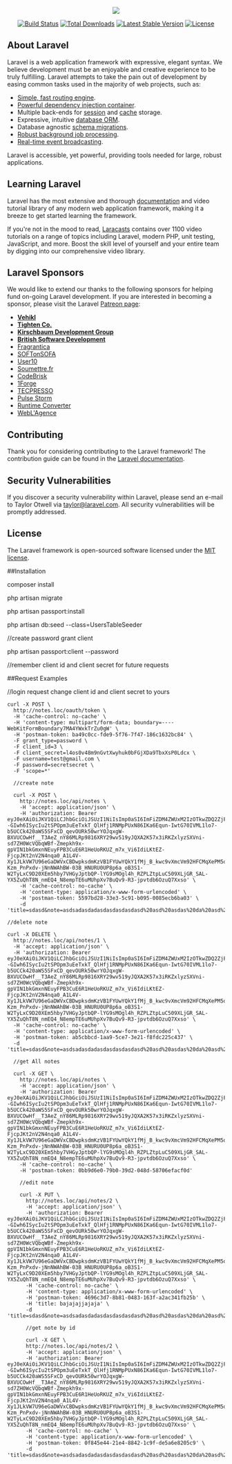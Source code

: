 <p align="center"><img src="https://laravel.com/assets/img/components/logo-laravel.svg"></p>

<p align="center">
<a href="https://travis-ci.org/laravel/framework"><img src="https://travis-ci.org/laravel/framework.svg" alt="Build Status"></a>
<a href="https://packagist.org/packages/laravel/framework"><img src="https://poser.pugx.org/laravel/framework/d/total.svg" alt="Total Downloads"></a>
<a href="https://packagist.org/packages/laravel/framework"><img src="https://poser.pugx.org/laravel/framework/v/stable.svg" alt="Latest Stable Version"></a>
<a href="https://packagist.org/packages/laravel/framework"><img src="https://poser.pugx.org/laravel/framework/license.svg" alt="License"></a>
</p>

## About Laravel

Laravel is a web application framework with expressive, elegant syntax. We believe development must be an enjoyable and creative experience to be truly fulfilling. Laravel attempts to take the pain out of development by easing common tasks used in the majority of web projects, such as:

- [Simple, fast routing engine](https://laravel.com/docs/routing).
- [Powerful dependency injection container](https://laravel.com/docs/container).
- Multiple back-ends for [session](https://laravel.com/docs/session) and [cache](https://laravel.com/docs/cache) storage.
- Expressive, intuitive [database ORM](https://laravel.com/docs/eloquent).
- Database agnostic [schema migrations](https://laravel.com/docs/migrations).
- [Robust background job processing](https://laravel.com/docs/queues).
- [Real-time event broadcasting](https://laravel.com/docs/broadcasting).

Laravel is accessible, yet powerful, providing tools needed for large, robust applications.

## Learning Laravel

Laravel has the most extensive and thorough [documentation](https://laravel.com/docs) and video tutorial library of any modern web application framework, making it a breeze to get started learning the framework.

If you're not in the mood to read, [Laracasts](https://laracasts.com) contains over 1100 video tutorials on a range of topics including Laravel, modern PHP, unit testing, JavaScript, and more. Boost the skill level of yourself and your entire team by digging into our comprehensive video library.

## Laravel Sponsors

We would like to extend our thanks to the following sponsors for helping fund on-going Laravel development. If you are interested in becoming a sponsor, please visit the Laravel [Patreon page](https://patreon.com/taylorotwell):

- **[Vehikl](https://vehikl.com/)**
- **[Tighten Co.](https://tighten.co)**
- **[Kirschbaum Development Group](https://kirschbaumdevelopment.com)**
- **[British Software Development](https://www.britishsoftware.co)**
- [Fragrantica](https://www.fragrantica.com)
- [SOFTonSOFA](https://softonsofa.com/)
- [User10](https://user10.com)
- [Soumettre.fr](https://soumettre.fr/)
- [CodeBrisk](https://codebrisk.com)
- [1Forge](https://1forge.com)
- [TECPRESSO](https://tecpresso.co.jp/)
- [Pulse Storm](http://www.pulsestorm.net/)
- [Runtime Converter](http://runtimeconverter.com/)
- [WebL'Agence](https://weblagence.com/)

## Contributing

Thank you for considering contributing to the Laravel framework! The contribution guide can be found in the [Laravel documentation](https://laravel.com/docs/contributions).

## Security Vulnerabilities

If you discover a security vulnerability within Laravel, please send an e-mail to Taylor Otwell via [taylor@laravel.com](mailto:taylor@laravel.com). All security vulnerabilities will be promptly addressed.

## License

The Laravel framework is open-sourced software licensed under the [MIT license](https://opensource.org/licenses/MIT).

##Installation

composer install

php artisan migrate

php artisan passport:install

php artisan db:seed --class=UsersTableSeeder



//create password grant client

php artisan passport:client --password

//remember client id and client secret for future requests

##Request Examples

//login request change client id and client secret to yours

    curl -X POST \
      http://notes.loc/oauth/token \
      -H 'cache-control: no-cache' \
      -H 'content-type: multipart/form-data; boundary=----WebKitFormBoundary7MA4YWxkTrZu0gW' \
      -H 'postman-token: ba49c0cc-fde9-5f76-7f47-186c1632bc84' \
      -F grant_type=password \
      -F client_id=3 \
      -F client_secret=l4os0v48m9nGvtXwyhuk0bFGjXDa9TbxXsP0Ldcx \
      -F username=test@gmail.com \
      -F password=secretsecret \
      -F 'scope=*'
  
      //create note
      
      curl -X POST \
        http://notes.loc/api/notes \
        -H 'accept: application/json' \
        -H 'authorization: Bearer eyJ0eXAiOiJKV1QiLCJhbGciOiJSUzI1NiIsImp0aSI6ImFiZDM4ZWUxM2IzOTkwZDQ2ZjFmOGIzOWU4MmZiMzNmYTM1MjlkMzI4Yjk2ZTRkYTc5ZjIyN2Q4YTQ2M2UyZWFkODBlY2E0ZDUxMTJlNDg2In0.eyJhdWQiOiIxIiwianRpIjoiYWJkMzhlZTEzYjM5OTBkNDZmMWY4YjM5ZTgyZmIzM2ZhMzUyOWQzMjhiOTZlNGRhNzlmMjI3ZDhhNDYzZTJlYWQ4MGVjYTRkNTExMmU0ODYiLCJpYXQiOjE1MjMzODM4ODUsIm5iZiI6MTUyMzM4Mzg4NSwiZXhwIjoxNTU0OTE5ODg1LCJzdWIiOiIxIiwic2NvcGVzIjpbIioiXX0.jXgMWWNq8DZ2VDqQcH--GIwh6ISycIu2tSPOpm3uEeTxkT_QlHfj1RNMpPUxN86IKa6Equn-IwtG70IVML1lo7-b5UCCk420aWS5SFxCD_qevOURk50wrYOJqxgW-BXVUCOwHf__T3AeZ_nY86MLRp9816XRY29wv519yJQXA2K57x3iRKZxlyzSXVni-sd7ZH0WcVQbqWBf-Zmepkh9x-gpVIN1bkGmxnNEuyFPB3CuE6R1HeUoRKUZ_m7x_Vi6IdiLKtEZ-FjcpJKt2nV2N4nqa0_A1L4V-Xy1JLkVW7U96eGaDWVxCBDwpksdmKzVB1FYUwYQkY1fMj_B_kwc9vXmcVm92HFCMqXePM5qWJOwze23hHFYTOZ0gP7K01_MFI5Ibb4iNoLcAwtxMpxTycJTfi763W06MpFID4ILcj2LRD09sRB_upIEUV5OeaKSND12F5q0Qpw0vWxbI2XIU7ksodymFpdCHcTl52wEi8M0rTizwiM5NGltBPSgK_e1UWE-Kzm_PnPxdv-jNnNWAhBW-03B_HNURU0UP8p6a_oB3S1-W2TyLxC9D20XEm5hby7VHGyJptbQP-lYG9sMOgl4h_RZPLZtpLuC509XLjGR_SAL-YX5ZuQhT8N_nmEQ4_N8empTE6uMUhpXv7BuQv9-R3-jpvtdb6OzuQ7Xxso' \
        -H 'cache-control: no-cache' \
        -H 'content-type: application/x-www-form-urlencoded' \
        -H 'postman-token: 5597bd28-33e3-5c91-b095-0085ecb6ba03' \
        -d 'title=sdasd&note=asdsadasdadasdasdasdasdasd%20asd%20asdas%20da%20asd%20asd%20asdasd%20as%20dasd%20asd%20'
        
    //delete note
    
    curl -X DELETE \
      http://notes.loc/api/notes/1 \
      -H 'accept: application/json' \
      -H 'authorization: Bearer eyJ0eXAiOiJKV1QiLCJhbGciOiJSUzI1NiIsImp0aSI6ImFiZDM4ZWUxM2IzOTkwZDQ2ZjFmOGIzOWU4MmZiMzNmYTM1MjlkMzI4Yjk2ZTRkYTc5ZjIyN2Q4YTQ2M2UyZWFkODBlY2E0ZDUxMTJlNDg2In0.eyJhdWQiOiIxIiwianRpIjoiYWJkMzhlZTEzYjM5OTBkNDZmMWY4YjM5ZTgyZmIzM2ZhMzUyOWQzMjhiOTZlNGRhNzlmMjI3ZDhhNDYzZTJlYWQ4MGVjYTRkNTExMmU0ODYiLCJpYXQiOjE1MjMzODM4ODUsIm5iZiI6MTUyMzM4Mzg4NSwiZXhwIjoxNTU0OTE5ODg1LCJzdWIiOiIxIiwic2NvcGVzIjpbIioiXX0.jXgMWWNq8DZ2VDqQcH--GIwh6ISycIu2tSPOpm3uEeTxkT_QlHfj1RNMpPUxN86IKa6Equn-IwtG70IVML1lo7-b5UCCk420aWS5SFxCD_qevOURk50wrYOJqxgW-BXVUCOwHf__T3AeZ_nY86MLRp9816XRY29wv519yJQXA2K57x3iRKZxlyzSXVni-sd7ZH0WcVQbqWBf-Zmepkh9x-gpVIN1bkGmxnNEuyFPB3CuE6R1HeUoRKUZ_m7x_Vi6IdiLKtEZ-FjcpJKt2nV2N4nqa0_A1L4V-Xy1JLkVW7U96eGaDWVxCBDwpksdmKzVB1FYUwYQkY1fMj_B_kwc9vXmcVm92HFCMqXePM5qWJOwze23hHFYTOZ0gP7K01_MFI5Ibb4iNoLcAwtxMpxTycJTfi763W06MpFID4ILcj2LRD09sRB_upIEUV5OeaKSND12F5q0Qpw0vWxbI2XIU7ksodymFpdCHcTl52wEi8M0rTizwiM5NGltBPSgK_e1UWE-Kzm_PnPxdv-jNnNWAhBW-03B_HNURU0UP8p6a_oB3S1-W2TyLxC9D20XEm5hby7VHGyJptbQP-lYG9sMOgl4h_RZPLZtpLuC509XLjGR_SAL-YX5ZuQhT8N_nmEQ4_N8empTE6uMUhpXv7BuQv9-R3-jpvtdb6OzuQ7Xxso' \
      -H 'cache-control: no-cache' \
      -H 'content-type: application/x-www-form-urlencoded' \
      -H 'postman-token: ab5cbbcd-1aa9-5ce7-3e21-f8fdc225c437' \
      -d 'title=sdasd&note=asdsadasdadasdasdasdasdasd%20asd%20asdas%20da%20asd%20asd%20asdasd%20as%20dasd%20asd%20'
      
      //get All notes
      
      curl -X GET \
        http://notes.loc/api/notes \
        -H 'accept: application/json' \
        -H 'authorization: Bearer eyJ0eXAiOiJKV1QiLCJhbGciOiJSUzI1NiIsImp0aSI6ImFiZDM4ZWUxM2IzOTkwZDQ2ZjFmOGIzOWU4MmZiMzNmYTM1MjlkMzI4Yjk2ZTRkYTc5ZjIyN2Q4YTQ2M2UyZWFkODBlY2E0ZDUxMTJlNDg2In0.eyJhdWQiOiIxIiwianRpIjoiYWJkMzhlZTEzYjM5OTBkNDZmMWY4YjM5ZTgyZmIzM2ZhMzUyOWQzMjhiOTZlNGRhNzlmMjI3ZDhhNDYzZTJlYWQ4MGVjYTRkNTExMmU0ODYiLCJpYXQiOjE1MjMzODM4ODUsIm5iZiI6MTUyMzM4Mzg4NSwiZXhwIjoxNTU0OTE5ODg1LCJzdWIiOiIxIiwic2NvcGVzIjpbIioiXX0.jXgMWWNq8DZ2VDqQcH--GIwh6ISycIu2tSPOpm3uEeTxkT_QlHfj1RNMpPUxN86IKa6Equn-IwtG70IVML1lo7-b5UCCk420aWS5SFxCD_qevOURk50wrYOJqxgW-BXVUCOwHf__T3AeZ_nY86MLRp9816XRY29wv519yJQXA2K57x3iRKZxlyzSXVni-sd7ZH0WcVQbqWBf-Zmepkh9x-gpVIN1bkGmxnNEuyFPB3CuE6R1HeUoRKUZ_m7x_Vi6IdiLKtEZ-FjcpJKt2nV2N4nqa0_A1L4V-Xy1JLkVW7U96eGaDWVxCBDwpksdmKzVB1FYUwYQkY1fMj_B_kwc9vXmcVm92HFCMqXePM5qWJOwze23hHFYTOZ0gP7K01_MFI5Ibb4iNoLcAwtxMpxTycJTfi763W06MpFID4ILcj2LRD09sRB_upIEUV5OeaKSND12F5q0Qpw0vWxbI2XIU7ksodymFpdCHcTl52wEi8M0rTizwiM5NGltBPSgK_e1UWE-Kzm_PnPxdv-jNnNWAhBW-03B_HNURU0UP8p6a_oB3S1-W2TyLxC9D20XEm5hby7VHGyJptbQP-lYG9sMOgl4h_RZPLZtpLuC509XLjGR_SAL-YX5ZuQhT8N_nmEQ4_N8empTE6uMUhpXv7BuQv9-R3-jpvtdb6OzuQ7Xxso' \
        -H 'cache-control: no-cache' \
        -H 'postman-token: 0bb9d6e0-79b0-39d2-048d-58706efacf0d'
        
        //edit note
        
        curl -X PUT \
          http://notes.loc/api/notes/2 \
          -H 'accept: application/json' \
          -H 'authorization: Bearer eyJ0eXAiOiJKV1QiLCJhbGciOiJSUzI1NiIsImp0aSI6ImFiZDM4ZWUxM2IzOTkwZDQ2ZjFmOGIzOWU4MmZiMzNmYTM1MjlkMzI4Yjk2ZTRkYTc5ZjIyN2Q4YTQ2M2UyZWFkODBlY2E0ZDUxMTJlNDg2In0.eyJhdWQiOiIxIiwianRpIjoiYWJkMzhlZTEzYjM5OTBkNDZmMWY4YjM5ZTgyZmIzM2ZhMzUyOWQzMjhiOTZlNGRhNzlmMjI3ZDhhNDYzZTJlYWQ4MGVjYTRkNTExMmU0ODYiLCJpYXQiOjE1MjMzODM4ODUsIm5iZiI6MTUyMzM4Mzg4NSwiZXhwIjoxNTU0OTE5ODg1LCJzdWIiOiIxIiwic2NvcGVzIjpbIioiXX0.jXgMWWNq8DZ2VDqQcH--GIwh6ISycIu2tSPOpm3uEeTxkT_QlHfj1RNMpPUxN86IKa6Equn-IwtG70IVML1lo7-b5UCCk420aWS5SFxCD_qevOURk50wrYOJqxgW-BXVUCOwHf__T3AeZ_nY86MLRp9816XRY29wv519yJQXA2K57x3iRKZxlyzSXVni-sd7ZH0WcVQbqWBf-Zmepkh9x-gpVIN1bkGmxnNEuyFPB3CuE6R1HeUoRKUZ_m7x_Vi6IdiLKtEZ-FjcpJKt2nV2N4nqa0_A1L4V-Xy1JLkVW7U96eGaDWVxCBDwpksdmKzVB1FYUwYQkY1fMj_B_kwc9vXmcVm92HFCMqXePM5qWJOwze23hHFYTOZ0gP7K01_MFI5Ibb4iNoLcAwtxMpxTycJTfi763W06MpFID4ILcj2LRD09sRB_upIEUV5OeaKSND12F5q0Qpw0vWxbI2XIU7ksodymFpdCHcTl52wEi8M0rTizwiM5NGltBPSgK_e1UWE-Kzm_PnPxdv-jNnNWAhBW-03B_HNURU0UP8p6a_oB3S1-W2TyLxC9D20XEm5hby7VHGyJptbQP-lYG9sMOgl4h_RZPLZtpLuC509XLjGR_SAL-YX5ZuQhT8N_nmEQ4_N8empTE6uMUhpXv7BuQv9-R3-jpvtdb6OzuQ7Xxso' \
          -H 'cache-control: no-cache' \
          -H 'content-type: application/x-www-form-urlencoded' \
          -H 'postman-token: 4696c3d7-8b81-0483-163f-a2ac341fb25b' \
          -H 'title: bajajajjajaja' \
          -d 'title=sdasd&note=asdsadasdadasdasdasdasdasd%20asd%20asdas%20da%20asd%20asd%20asdasd%20as%20dasd%20asd%20'
          
          //get note by id
          
          curl -X GET \
          http://notes.loc/api/notes/2 \
          -H 'accept: application/json' \
          -H 'authorization: Bearer eyJ0eXAiOiJKV1QiLCJhbGciOiJSUzI1NiIsImp0aSI6ImFiZDM4ZWUxM2IzOTkwZDQ2ZjFmOGIzOWU4MmZiMzNmYTM1MjlkMzI4Yjk2ZTRkYTc5ZjIyN2Q4YTQ2M2UyZWFkODBlY2E0ZDUxMTJlNDg2In0.eyJhdWQiOiIxIiwianRpIjoiYWJkMzhlZTEzYjM5OTBkNDZmMWY4YjM5ZTgyZmIzM2ZhMzUyOWQzMjhiOTZlNGRhNzlmMjI3ZDhhNDYzZTJlYWQ4MGVjYTRkNTExMmU0ODYiLCJpYXQiOjE1MjMzODM4ODUsIm5iZiI6MTUyMzM4Mzg4NSwiZXhwIjoxNTU0OTE5ODg1LCJzdWIiOiIxIiwic2NvcGVzIjpbIioiXX0.jXgMWWNq8DZ2VDqQcH--GIwh6ISycIu2tSPOpm3uEeTxkT_QlHfj1RNMpPUxN86IKa6Equn-IwtG70IVML1lo7-b5UCCk420aWS5SFxCD_qevOURk50wrYOJqxgW-BXVUCOwHf__T3AeZ_nY86MLRp9816XRY29wv519yJQXA2K57x3iRKZxlyzSXVni-sd7ZH0WcVQbqWBf-Zmepkh9x-gpVIN1bkGmxnNEuyFPB3CuE6R1HeUoRKUZ_m7x_Vi6IdiLKtEZ-FjcpJKt2nV2N4nqa0_A1L4V-Xy1JLkVW7U96eGaDWVxCBDwpksdmKzVB1FYUwYQkY1fMj_B_kwc9vXmcVm92HFCMqXePM5qWJOwze23hHFYTOZ0gP7K01_MFI5Ibb4iNoLcAwtxMpxTycJTfi763W06MpFID4ILcj2LRD09sRB_upIEUV5OeaKSND12F5q0Qpw0vWxbI2XIU7ksodymFpdCHcTl52wEi8M0rTizwiM5NGltBPSgK_e1UWE-Kzm_PnPxdv-jNnNWAhBW-03B_HNURU0UP8p6a_oB3S1-W2TyLxC9D20XEm5hby7VHGyJptbQP-lYG9sMOgl4h_RZPLZtpLuC509XLjGR_SAL-YX5ZuQhT8N_nmEQ4_N8empTE6uMUhpXv7BuQv9-R3-jpvtdb6OzuQ7Xxso' \
          -H 'cache-control: no-cache' \
          -H 'content-type: application/x-www-form-urlencoded' \
          -H 'postman-token: 0f845e44-21e4-8842-1c9f-de5a6e8205c9' \
          -d 'title=sdasd&note=asdsadasdadasdasdasdasdasd%20asd%20asdas%20da%20asd%20asd%20asdasd%20as%20dasd%20asd%20'